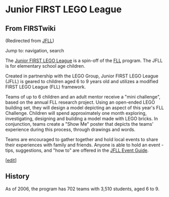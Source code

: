 # Junior FIRST LEGO League

## From FIRSTwiki

(Redirected from [JFLL](/index.php?title=JFLL&redirect=no "JFLL"))

Jump to: navigation, search

The [Junior FIRST LEGO League](http://www.firstlegoleague.org/default.aspx?pid=18130 "http://www.firstlegoleague.org/default.aspx?pid=18130") is a spin-off of the [FLL](FLL "FLL") program. The JFLL is for elementary school age children.

Created in partnership with the LEGO Group, Junior FIRST LEGO League (JFLL) is geared to children aged 6 to 9 years old and utilizes a modified FIRST LEGO League (FLL) framework.

Teams of up to 6 children and an adult mentor receive a "mini challenge", based on the annual FLL research project. Using an open-ended LEGO building set, they will design a model depicting an aspect of this year's FLL Challenge. Children will spend approximately one month exploring, investigating, designing and building a model made with LEGO bricks. In conjunction, teams create a "Show Me" poster that depicts the teams' experience during this process, through drawings and words.

Teams are encouraged to gather together and hold local events to share their experiences with family and friends. Anyone is able to hold an event - tips, suggestions, and "how to" are offered in the [JFLL Event Guide](/index.php?title=JFLL_Event_Guide&action=edit "JFLL Event Guide").

[[edit](/index.php?title=Junior_FIRST_LEGO_League&action=edit&section=1 "Edit
section: History")]

## History

As of 2006, the program has 702 teams with 3,510 students, aged 6 to 9.
